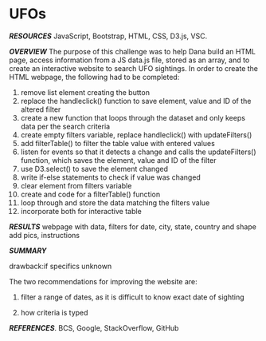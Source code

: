 # UFOs

***RESOURCES*** JavaScript, Bootstrap, HTML, CSS, D3.js, VSC.

***OVERVIEW***
The purpose of this challenge was to help Dana build an HTML page,  access information from a JS data.js file, stored as an array, and to create an interactive website to search UFO sightings. In order to create the HTML webpage, the following had to be completed: 
1. remove list element creating the button
2. replace the handleclick() function to save element, value and ID of the altered filter 
3. create a new function that loops through the dataset and only keeps data per the search criteria
4. create empty filters variable, replace handleclick() with updateFilters()
5. add filterTable() to filter the table value with entered values
6. listen for events so that it detects a change and calls the updateFilters() function, which saves the      element, value and ID of the filter
7. use D3.select() to save the element changed
8. write if-else statements to check if value was changed
9. clear element from filters variable
10. create and code for a filterTable() function
11. loop through and store the data matching the filters value
12. incorporate both for interactive table


***RESULTS***
webpage with data, filters for date, city, state, country and shape
add pics, instructions

***SUMMARY***

drawback:if specifics unknown

The two recommendations for improving the website are:
1. filter a range of dates, as it is difficult to know exact date of sighting

2. how criteria is typed

***REFERENCES***.  BCS, Google, StackOverflow, GitHub
